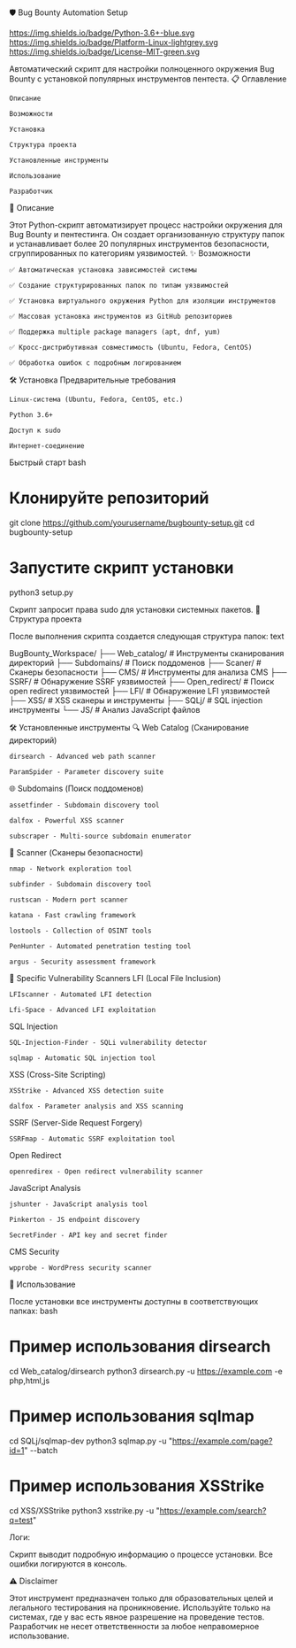 🛡️ Bug Bounty Automation Setup

https://img.shields.io/badge/Python-3.6+-blue.svg
https://img.shields.io/badge/Platform-Linux-lightgrey.svg
https://img.shields.io/badge/License-MIT-green.svg

Автоматический скрипт для настройки полноценного окружения Bug Bounty с установкой популярных инструментов пентеста.
📋 Оглавление

    Описание

    Возможности

    Установка

    Структура проекта

    Установленные инструменты

    Использование

    Разработчик

🚀 Описание

Этот Python-скрипт автоматизирует процесс настройки окружения для Bug Bounty и пентестинга. Он создает организованную структуру папок и устанавливает более 20 популярных инструментов безопасности, сгруппированных по категориям уязвимостей.
✨ Возможности

    ✅ Автоматическая установка зависимостей системы

    ✅ Создание структурированных папок по типам уязвимостей

    ✅ Установка виртуального окружения Python для изоляции инструментов

    ✅ Массовая установка инструментов из GitHub репозиториев

    ✅ Поддержка multiple package managers (apt, dnf, yum)

    ✅ Кросс-дистрибутивная совместимость (Ubuntu, Fedora, CentOS)

    ✅ Обработка ошибок с подробным логированием

🛠️ Установка
Предварительные требования

    Linux-система (Ubuntu, Fedora, CentOS, etc.)

    Python 3.6+

    Доступ к sudo

    Интернет-соединение

Быстрый старт
bash

# Клонируйте репозиторий
git clone https://github.com/yourusername/bugbounty-setup.git
cd bugbounty-setup

# Запустите скрипт установки
python3 setup.py

Скрипт запросит права sudo для установки системных пакетов.
📁 Структура проекта

После выполнения скрипта создается следующая структура папок:
text

BugBounty_Workspace/
├── Web_catalog/          # Инструменты сканирования директорий
├── Subdomains/           # Поиск поддоменов
├── Scaner/               # Сканеры безопасности
├── CMS/                  # Инструменты для анализа CMS
├── SSRF/                 # Обнаружение SSRF уязвимостей
├── Open_redirect/        # Поиск open redirect уязвимостей
├── LFI/                  # Обнаружение LFI уязвимостей
├── XSS/                  # XSS сканеры и инструменты
├── SQLj/                 # SQL injection инструменты
└── JS/                   # Анализ JavaScript файлов

🛠️ Установленные инструменты
🔍 Web Catalog (Сканирование директорий)

    dirsearch - Advanced web path scanner

    ParamSpider - Parameter discovery suite

🌐 Subdomains (Поиск поддоменов)

    assetfinder - Subdomain discovery tool

    dalfox - Powerful XSS scanner

    subscraper - Multi-source subdomain enumerator

📡 Scanner (Сканеры безопасности)

    nmap - Network exploration tool

    subfinder - Subdomain discovery tool

    rustscan - Modern port scanner

    katana - Fast crawling framework

    lostools - Collection of OSINT tools

    PenHunter - Automated penetration testing tool

    argus - Security assessment framework

🎯 Specific Vulnerability Scanners
LFI (Local File Inclusion)

    LFIscanner - Automated LFI detection

    Lfi-Space - Advanced LFI exploitation

SQL Injection

    SQL-Injection-Finder - SQLi vulnerability detector

    sqlmap - Automatic SQL injection tool

XSS (Cross-Site Scripting)

    XSStrike - Advanced XSS detection suite

    dalfox - Parameter analysis and XSS scanning

SSRF (Server-Side Request Forgery)

    SSRFmap - Automatic SSRF exploitation tool

Open Redirect

    openredirex - Open redirect vulnerability scanner

JavaScript Analysis

    jshunter - JavaScript analysis tool

    Pinkerton - JS endpoint discovery

    SecretFinder - API key and secret finder

CMS Security

    wpprobe - WordPress security scanner

🚀 Использование

После установки все инструменты доступны в соответствующих папках:
bash

# Пример использования dirsearch
cd Web_catalog/dirsearch
python3 dirsearch.py -u https://example.com -e php,html,js

# Пример использования sqlmap
cd SQLj/sqlmap-dev
python3 sqlmap.py -u "https://example.com/page?id=1" --batch

# Пример использования XSStrike
cd XSS/XSStrike
python3 xsstrike.py -u "https://example.com/search?q=test"

Логи:

Скрипт выводит подробную информацию о процессе установки. Все ошибки логируются в консоль.

⚠️ Disclaimer

Этот инструмент предназначен только для образовательных целей и легального тестирования на проникновение. Используйте только на системах, где у вас есть явное разрешение на проведение тестов. Разработчик не несет ответственности за любое неправомерное использование.
